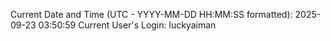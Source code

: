 Current Date and Time (UTC - YYYY-MM-DD HH:MM:SS formatted): 2025-09-23 03:50:59
Current User's Login: luckyaiman
